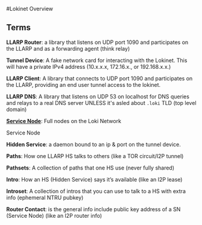 #Lokinet Overview

## Terms

**LLARP Router**: a library that listens on UDP port 1090 and participates on the LLARP and as a forwarding agent (think relay)

**Tunnel Device**: A fake network card for interacting with the Lokinet. This will have a private IPv4 address (10.x.x.x, 172.16.x., or 192.168.x.x.)

**LLARP Client**: A library that connects to UDP port 1090 and participates on the LLARP, providing an end user tunnel access to the lokinet.

**LLARP DNS**: A library that listens on UDP 53 on localhost for DNS queries and relays to a real DNS server UNLESS it's asled about `.loki` TLD (top level domain)

**[Service Node](/LokiNet/ServiceNodes/SNOverview)**: Full nodes on the Loki Network

Service Node

**Hidden Service**: a daemon bound to an ip & port on the tunnel device.

**Paths**: How one LLARP HS talks to others (like a TOR circuit/I2P tunnel)

**Pathsets**: A collection of paths that one HS use (never fully shared)

**Intro**: How an HS (Hidden Service) says it’s available (like an I2P lease)

**Introset**: A collection of intros that you can use to talk to a HS with extra info (ephemeral NTRU pubkey)

**Router Contact**: is the general info include public key address of a SN (Service Node) (like an I2P router info)

